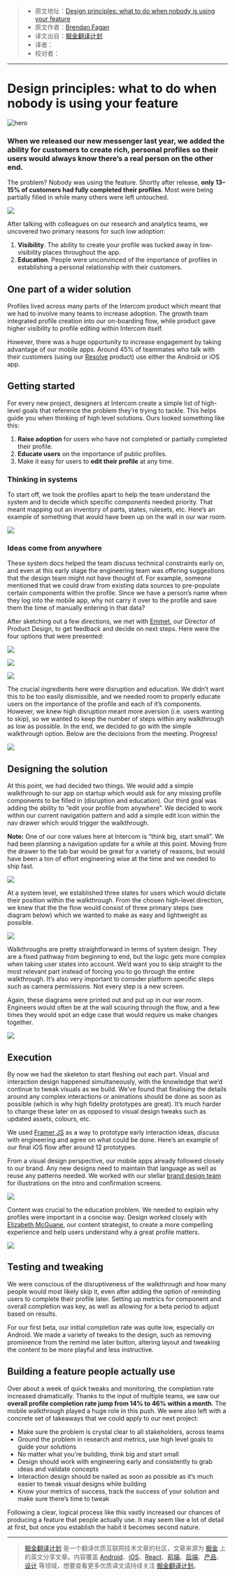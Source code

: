 > * 原文地址：[Design principles: what to do when nobody is using your feature](https://blog.intercom.com/design-principles-what-to-do-when-nobody-is-using-your-feature/)
> * 原文作者：[Brendan Fagan](https://blog.intercom.com/author/brendanfagan1/)
> * 译文出自：[掘金翻译计划](https://github.com/xitu/gold-miner)
> * 译者： 
> * 校对者：

---

# Design principles: what to do when nobody is using your feature

![hero](https://blog.intercomassets.com/wp-content/uploads/2017/03/13212312/Intercom_Profiles_Walkthrough_Logo.jpg)

### When we released our new messenger last year, we added the ability for customers to create rich, personal profiles so their users would always know there’s a real person on the other end.

The problem? Nobody was using the feature. Shortly after release, **only 13–15% of customers had fully completed their profiles**. Most were being partially filled in while many others were left untouched.

![](https://blog.intercomassets.com/wp-content/uploads/2017/03/20134424/ss-e1490018054223.png)

After talking with colleagues on our research and analytics teams, we uncovered two primary reasons for such low adoption:

1. **Visibility**. The ability to create your profile was tucked away in low-visibility places throughout the app.
2. **Education**. People were unconvinced of the importance of profiles in establishing a personal relationship with their customers.

## One part of a wider solution

Profiles lived across many parts of the Intercom product which meant that we had to involve many teams to increase adoption. The growth team integrated profile creation into our on-boarding flow, while product gave higher visibility to profile editing within Intercom itself.

However, there was a huge opportunity to increase engagement by taking advantage of our mobile apps. Around 45% of teammates who talk with their customers (using our [Resolve](https://www.intercom.com/customer-support-software/help-desk) product) use either the Android or iOS app.

## Getting started

For every new project, designers at Intercom create a simple list of high-level goals that reference the problem they’re trying to tackle. This helps guide you when thinking of high level solutions. Ours looked something like this:

1. **Raise adoption** for users who have not completed or partially completed their profile.
2. **Educate users** on the importance of public profiles.
3. Make it easy for users to **edit their profile** at any time.

### Thinking in systems

To start off, we took the profiles apart to help the team understand the system and to decide which specific components needed priority. That meant mapping out an inventory of parts, states, rulesets, etc. Here’s an example of something that would have been up on the wall in our war room.

![](https://blog.intercomassets.com/wp-content/uploads/2017/03/20182819/system-1.png)

### Ideas come from anywhere

These system docs helped the team discuss technical constraints early on, and even at this early stage the engineering team was offering suggestions that the design team might not have thought of. For example, someone mentioned that we could draw from existing data sources to pre-populate certain components within the profile. Since we have a person’s name when they log into the mobile app, why not carry it over to the profile and save them the time of manually entering in that data?

After sketching out a few directions, we met with [Emmet](https://blog.intercom.com/author/thoughtwax/), our Director of Product Design, to get feedback and decide on next steps. Here were the four options that were presented:

![](https://blog.intercomassets.com/wp-content/uploads/2017/03/20180350/Profiles-Option-A.png)

![](https://blog.intercomassets.com/wp-content/uploads/2017/03/20180344/Profiles-Option-B.png)

![](https://blog.intercomassets.com/wp-content/uploads/2017/03/20180347/Profiles-Option-C.png)

The crucial ingredients here were disruption and education. We didn’t want this to be too easily dismissible, and we needed room to properly educate users on the importance of the profile and each of it’s components. However, we knew high disruption meant more aversion (i.e. users wanting to skip), so we wanted to keep the number of steps within any walkthrough as low as possible. In the end, we decided to go with the simple walkthrough option.  Below are the decisions from the meeting. Progress!

![](https://blog.intercomassets.com/wp-content/uploads/2017/03/20182812/notes.png)

## Designing the solution

At this point, we had decided two things. We would add a simple walkthrough to our app on startup which would ask for any missing profile components to be filled in (disruption and education). Our third goal was adding the ability to “edit your profile from anywhere”. We decided to work within our current navigation pattern and add a simple edit icon within the nav drawer which would trigger the walkthrough.

**Note:** One of our core values here at Intercom is “think big, start small”. We had been planning a navigation update for a while at this point. Moving from the drawer to the tab bar would be great for a variety of reasons, but would have been a ton of effort engineering wise at the time and we needed to ship fast.

![](https://blog.intercomassets.com/wp-content/uploads/2017/03/13225749/Current-navigation-vs-planned-navigation.png)

At a system level, we established three states for users which would dictate their position within the walkthrough. From the chosen high-level direction, we knew that the the flow would consist of three primary steps (see diagram below) which we wanted to make as easy and lightweight as possible.

![](https://blog.intercomassets.com/wp-content/uploads/2017/03/20182815/entry.png)

Walkthroughs are pretty straightforward in terms of system design. They are a fixed pathway from beginning to end, but the logic gets more complex when taking user states into account. We’d want you to skip straight to the most relevant part instead of forcing you to go through the entire walkthrough. It’s also very important to consider platform specific steps such as camera permissions. Not every step is a new screen.

Again, these diagrams were printed out and put up in our war room. Engineers would often be at the wall scouring through the flow, and a few times they would spot an edge case that would require us make changes together.

![](https://blog.intercomassets.com/wp-content/uploads/2017/03/13211829/diagram.png)

## Execution

By now we had the skeleton to start fleshing out each part. Visual and interaction design happened simultaneously, with the knowledge that we’d continue to tweak visuals as we build. We’ve found that finalising the details around any complex interactions or animations should be done as soon as possible (which is why high fidelity prototypes are great). It’s much harder to change these later on as opposed to visual design tweaks such as updated assets, colours, etc.

We used [Framer JS](https://framer.com/) as a way to prototype early interaction ideas, discuss with engineering and agree on what could be done. Here’s an example of our final iOS flow after around 12 prototypes.

From a visual design perspective, our mobile apps already followed closely to our brand. Any new designs need to maintain that language as well as reuse any patterns needed. We worked with our stellar [brand design team](http://intercombrandstudio.tumblr.com/) for illustrations on the intro and confirmation screens.

![](https://blog.intercomassets.com/wp-content/uploads/2017/03/13211837/illustrations.png)

Content was crucial to the education problem. We needed to explain why profiles were important in a concise way. Design worked closely with [Elizabeth McGuane](https://blog.intercom.com/author/emcguane/), our content strategist, to create a more compelling experience and help users understand why a great profile matters.

![](https://blog.intercomassets.com/wp-content/uploads/2017/03/20142756/Screen-Shot-2017-03-20-at-14.27.34-e1490020092177.png)

## Testing and tweaking

We were conscious of the disruptiveness of the walkthrough and how many people would most likely skip it, even after adding the option of reminding users to complete their profile later. Setting up metrics for component and overall completion was key, as well as allowing for a beta period to adjust based on results.

For our first beta, our initial completion rate was quite low, especially on Android. We made a variety of tweaks to the design, such as removing prominence from the remind me later button, altering layout and tweaking the content to be more playful and less instructive.

## Building a feature people actually use

Over about a week of quick tweaks and monitoring, the completion rate increased dramatically. Thanks to the input of multiple teams, we saw our **overall profile completion rate jump from 14% to 46% within a month**. The mobile walkthrough played a huge role in this push. We were also left with a concrete set of takeaways that we could apply to our next project:

- Make sure the problem is crystal clear to all stakeholders, across teams
- Ground the problem in research and metrics, use high level goals to guide your solutions
- No matter what you’re building, think big and start small
- Design should work with engineering early and consistently to grab ideas and validate concepts
- Interaction design should be nailed as soon as possible as it’s much easier to tweak visual designs while building
- Know your metrics of success, track the success of your solution and make sure there’s time to tweak

Following a clear, logical process like this vastly increased our chances of producing a feature that people actually use. It may seem like a lot of detail at first, but once you establish the habit it becomes second nature.

---

> [掘金翻译计划](https://github.com/xitu/gold-miner) 是一个翻译优质互联网技术文章的社区，文章来源为 [掘金](https://juejin.im) 上的英文分享文章。内容覆盖 [Android](https://github.com/xitu/gold-miner#android)、[iOS](https://github.com/xitu/gold-miner#ios)、[React](https://github.com/xitu/gold-miner#react)、[前端](https://github.com/xitu/gold-miner#前端)、[后端](https://github.com/xitu/gold-miner#后端)、[产品](https://github.com/xitu/gold-miner#产品)、[设计](https://github.com/xitu/gold-miner#设计) 等领域，想要查看更多优质译文请持续关注 [掘金翻译计划](https://github.com/xitu/gold-miner)。
